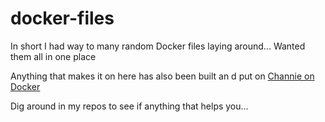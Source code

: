 # docker-files
In short I had way to many random Docker files laying around... Wanted them all in one place

Anything that makes it on here has also been built an d put on [Channie on Docker][docker-hub-channie]

Dig around in my repos to see if anything that helps you...

[docker-hub-channie]: https://hub.docker.com/u/channie/
